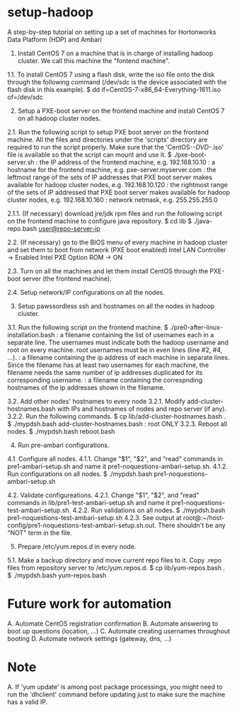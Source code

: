 # setup-hadoop
A step-by-step tutorial on setting up a set of machines for Hortonworks Data Platform (HDP) and Ambari 

1. Install CentOS 7 on a machine that is in charge of installing hadoop cluster. We call this machine the "fontend machine".

1.1. To install CentOS 7 using a flash disk, write the iso file onto the disk through the following command (/dev/sdc is the device associated with the flash disk in this example).
$ dd if=CentOS-7-x86_64-Everything-1611.iso of=/dev/sdc

2. Setup a PXE-boot server on the frontend machine and install CentOS 7 on all hadoop cluster nodes.

2.1. Run the following script to setup PXE boot server on the frontend machine. All the files and directories under the 'scripts' directory are required to run the script properly. Make sure that the 'CentOS-*-DVD-*.iso' file is available so that the script can mount and use it.
$ ./pxe-boot-server.sh <machine-ip> <desired-hostname> <leftmost-ip-range> <rightmost-ip-range> <netmask>
<machine-ip>: the IP address of the frontend machine, e.g. 192.168.10.10
<desired-hostname>: a hostname for the frontend machine, e.g. pxe-server.myserver.com
<leftmost-ip-range>: the leftmost range of the sets of IP addresses that PXE boot server makes available for hadoop cluster nodes, e.g. 192.168.10.120
<rightmost-ip-range>: the rightmost range of the sets of IP addressed that PXE boot server makes available for hadoop cluster nodes, e.g. 192.168.10.160
<netmask>: network netmask, e.g. 255.255.255.0

2.1.1. (If necessary) download jre/jdk rpm files and run the following script on the frontend machine to configure java repository.
$ cd lib
$ ./java-repo.bash <pxe-server-ip> <jre rpm path> <jdk rpm path> <user@repo-server-ip>

2.2. (If necessary) go to the BIOS menu of every machine in hadoop cluster and set them to boot from network (PXE boot enabled)
Intel LAN Controller -> Enabled
Intel PXE Option ROM -> ON

2.3. Turn on all the machines and let them install CentOS through the PXE-boot server (the frontend machine).

2.4. Setup network/IP configurations on all the nodes.

3. Setup pawssordless ssh and hostnames on all the nodes in hadoop cluster.

3.1. Run the following script on the frontend machine.
$ ./pre0-after-linux-installation.bash <usernames> <ip-addresses> <desired-hostnames>
<usernames>: a filename containing the list of usernames each in a separate line. The usernames must indicate both the hadoop username and root on every machine. root usernames must be in even lines (line #2, #4, ...).
<ip-addresses>: a filename containing the ip address of each machine in separate lines. Since the <usernames> filename has at least two usernames for each machine, the <ip-addressess> filename needs the same number of ip addresses duplicated for its corresponding username.
<desired-hostnames>: a filename containing the correspnding hostnames of the ip addresses shown in the <ip-addresses> filename.
 
3.2. Add other nodes' hostnames to every node
3.2.1. Modify add-cluster-hostnames.bash with IPs and hostnames of nodes and repo server (if any).
3.2.2. Run the following commands.
$ cp lib/add-cluster-hostnames.bash .
$ ./mypdsh.bash <usernames> <ip-addresses> add-cluster-hostnames.bash
<usernames>: root ONLY
3.2.3. Reboot all nodes.
$ ./mypdsh.bash <usernames> <ip-addresses> reboot.bash

4. Run pre-ambari configurations.

4.1. Configure all nodes.
4.1.1. Change "$1", "$2", and "read" commands in pre1-ambari-setup.sh and name it pre1-noquestions-ambari-setup.sh.
4.1.2. Run configurations on all nodes.
$ ./mypdsh.bash <usernames> <ip-addresses> pre1-noquestions-ambari-setup.sh

4.2. Validate configureations.
4.2.1. Change "$1", "$2", and "read" commands in lib/pre1-test-ambari-setup.sh and name it pre1-noquestions-test-ambari-setup.sh.
4.2.2. Run validations on all nodes.
$ ./mypdsh.bash <usernames> <ip-addresses> pre1-noquestions-test-ambari-setup.sh
4.2.3. See output at root@<node-hostname>:~/host-config/pre1-noquestions-test-ambari-setup.sh.out. There shouldn't be any "NOT" term in the file.

5. Prepare /etc/yum.repos.d in every node.

5.1. Make a backup directory and move current repo files to it. Copy .repo files from repository server to /etc/yum.repos.d.
$ cp lib/yum-repos.bash .
$ ./mypdsh.bash <usernames> <ip-addresses> yum-repos.bash


# Future work for automation
A. Automate CentOS registration confirmation
B. Automate answering to boot up questions (location, ...)
C. Automate creating usernames throughout booting
D. Automate network settings (gateway, dns, ...)

# Note
A. If 'yum update' is among post package processings, you might need to run the 'dhclient' command before updating just to make sure the machine has a valid IP. 

